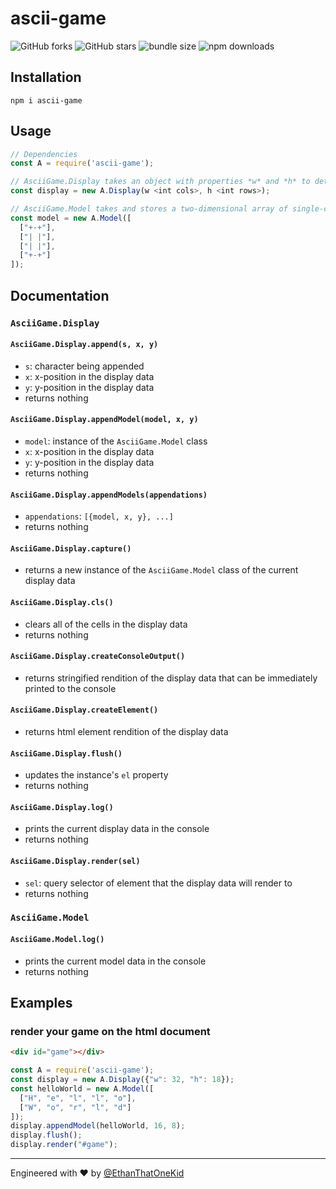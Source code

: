 # ascii-game
![GitHub forks](https://img.shields.io/github/forks/EthanThatOneKid/ascii.svg?style=social&label=Fork)
![GitHub stars](https://img.shields.io/github/forks/EthanThatOneKid/ascii.svg?style=social&label=Star)
![bundle size](https://img.shields.io/bundlephobia/min/ascii-game.svg)
![npm downloads](https://img.shields.io/npm/dt/ascii-game.svg)

## Installation
`npm i ascii-game`

## Usage
```javascript
// Dependencies
const A = require('ascii-game');

// AsciiGame.Display takes an object with properties *w* and *h* to determine the dimensions of the display
const display = new A.Display(w <int cols>, h <int rows>);

// AsciiGame.Model takes and stores a two-dimensional array of single-character strings
const model = new A.Model([
  ["+-+"],
  ["| |"],
  ["| |"],
  ["+-+"]
]);
```

## Documentation

### `AsciiGame.Display`
#### `AsciiGame.Display.append(s, x, y)`
* `s`: character being appended
* `x`: x-position in the display data
* `y`: y-position in the display data
* returns nothing
#### `AsciiGame.Display.appendModel(model, x, y)`
* `model`: instance of the `AsciiGame.Model` class
* `x`: x-position in the display data
* `y`: y-position in the display data
* returns nothing
#### `AsciiGame.Display.appendModels(appendations)`
* `appendations`: `[{model, x, y}, ...]`
* returns nothing
#### `AsciiGame.Display.capture()`
* returns a new instance of the `AsciiGame.Model` class of the current display data
#### `AsciiGame.Display.cls()`
* clears all of the cells in the display data
* returns nothing
#### `AsciiGame.Display.createConsoleOutput()`
* returns stringified rendition of the display data that can be immediately printed to the console
#### `AsciiGame.Display.createElement()`
* returns html element rendition of the display data
#### `AsciiGame.Display.flush()`
* updates the instance's `el` property
* returns nothing
#### `AsciiGame.Display.log()`
* prints the current display data in the console
* returns nothing
#### `AsciiGame.Display.render(sel)`
* `sel`: query selector of element that the display data will render to
* returns nothing

### `AsciiGame.Model`
#### `AsciiGame.Model.log()`
* prints the current model data in the console
* returns nothing

## Examples
### render your game on the html document
```html
<div id="game"></div>
```
```javascript
const A = require('ascii-game');
const display = new A.Display({"w": 32, "h": 18});
const helloWorld = new A.Model([
  ["H", "e", "l", "l", "o"],
  ["W", "o", "r", "l", "d"]
]);
display.appendModel(helloWorld, 16, 8);
display.flush();
display.render("#game");
```

---

Engineered with ♥ by [@EthanThatOneKid](https://github.com/EthanThatOneKid)
